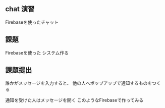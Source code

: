 ## chat 演習
Firebaseを使ったチャット

## 課題
Firebaseを使った
システム作る

## 課題提出
誰かがメッセージを入力すると、
他の人へポップアップで通知するものをつくる

通知を受けた人はメッセージを開く
このようなFirebaseで作ってみる


